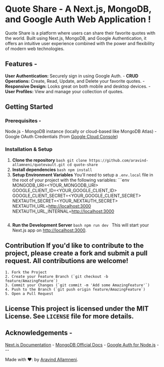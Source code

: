 # Quote Share - A Next.js, MongoDB, and Google Auth Web Application !
Quote Share is a platform where users can share their favorite quotes with the world. Built using Next.js, MongoDB, and Google Authentication, it offers an intuitive user experience combined with the power and flexibility of modern web technologies. 
## Features - 
**User Authentication:** Securely sign in using Google Auth. - 
**CRUD Operations:** Create, Read, Update, and Delete your favorite quotes. - 
**Responsive Design:** Looks great on both mobile and desktop devices. - 
**User Profiles:** View and manage your collection of quotes. 
## Getting Started 
### Prerequisites - 
Node.js - MongoDB instance (locally or cloud-based like MongoDB Atlas) - 
Google OAuth Credentials (from [Google Cloud Console](https://console.cloud.google.com/)) 

### Installation & Setup 
1. **Clone the repository** ```bash git clone https://github.com/aravind-allamneni/quotevault.git cd quote-share ``` 
2. **Install dependencies** ```bash npm install ``` 
3. **Setup Environment Variables** You'll need to setup a `.env.local` file in the root of your project with the following variables: ```env 
    MONGODB_URI=<YOUR_MONGODB_URI>  
    GOOGLE_CLIENT_ID=<YOUR_GOOGLE_CLIENT_ID> 
    GOOGLE_CLIENT_SECRET=<YOUR_GOOGLE_CLIENT_SECRET> 
    NEXTAUTH_SECRET=<YOUR_NEXTAUTH_SECRET>
    NEXTAUTH_URL=<http://localhost:3000>
    NEXTAUTH_URL_INTERNAL=<http://localhost:3000>
    ``` Replace the placeholders with your MongoDB connection string and Google OAuth credentials. 
4. **Run the Development Server** ```bash npm run dev ``` This will start your Next.js app on [http://localhost:3000](http://localhost:3000). 

## Contribution If you'd like to contribute to the project, please create a fork and submit a pull request. All contributions are welcome! 
    1. Fork the Project 
    2. Create your Feature Branch (`git checkout -b feature/AmazingFeature`) 
    3. Commit your Changes (`git commit -m 'Add some AmazingFeature'`) 
    4. Push to the Branch (`git push origin feature/AmazingFeature`) 
    5. Open a Pull Request 

## License This project is licensed under the MIT License. See `LICENSE` file for more details. 
## Acknowledgements - 
[Next.js Documentation](https://nextjs.org/docs) - 
[MongoDB Official Docs](https://docs.mongodb.com/) - 
[Google Auth for Node.js](https://github.com/googleapis/google-auth-library-nodejs) --- 

Made with ❤️: by [Aravind Allamneni](https://github.com/aravind-allamneni).